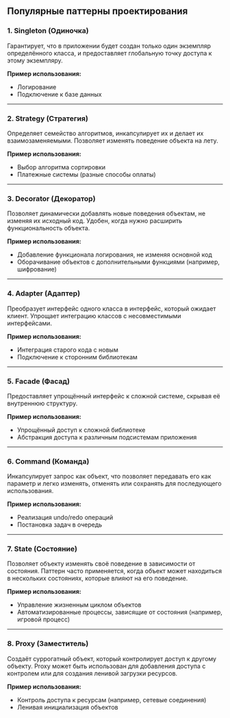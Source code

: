 ## Популярные паттерны проектирования

### 1. Singleton (Одиночка)
Гарантирует, что в приложении будет создан только один экземпляр определённого класса, и предоставляет глобальную точку доступа к этому экземпляру.

**Пример использования:**
- Логирование
- Подключение к базе данных

---

### 2. Strategy (Стратегия)
Определяет семейство алгоритмов, инкапсулирует их и делает их взаимозаменяемыми. Позволяет изменять поведение объекта на лету.

**Пример использования:**
- Выбор алгоритма сортировки
- Платежные системы (разные способы оплаты)

---

### 3. Decorator (Декоратор)
Позволяет динамически добавлять новые поведения объектам, не изменяя их исходный код. Удобен, когда нужно расширить функциональность объекта.

**Пример использования:**
- Добавление функционала логирования, не изменяя основной код
- Оборачивание объектов с дополнительными функциями (например, шифрование)

---

### 4. Adapter (Адаптер)
Преобразует интерфейс одного класса в интерфейс, который ожидает клиент. Упрощает интеграцию классов с несовместимыми интерфейсами.

**Пример использования:**
- Интеграция старого кода с новым
- Подключение к сторонним библиотекам

---

### 5. Facade (Фасад)
Предоставляет упрощённый интерфейс к сложной системе, скрывая её внутреннюю структуру.

**Пример использования:**
- Упрощённый доступ к сложной библиотеке
- Абстракция доступа к различным подсистемам приложения

---

### 6. Command (Команда)
Инкапсулирует запрос как объект, что позволяет передавать его как параметр и легко изменять, отменять или сохранять для последующего использования.

**Пример использования:**
- Реализация undo/redo операций
- Постановка задач в очередь

---

### 7. State (Состояние)
Позволяет объекту изменять своё поведение в зависимости от состояния. Паттерн часто применяется, когда объект может находиться в нескольких состояниях, которые влияют на его поведение.

**Пример использования:**
- Управление жизненным циклом объектов
- Автоматизированные процессы, зависящие от состояния (например, игровой процесс)

---

### 8. Proxy (Заместитель)
Создаёт суррогатный объект, который контролирует доступ к другому объекту. Proxy может быть использован для добавления доступа с контролем или для создания ленивой загрузки ресурсов.

**Пример использования:**
- Контроль доступа к ресурсам (например, сетевые соединения)
- Ленивая инициализация объектов
